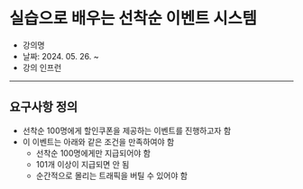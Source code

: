 # 실습으로 배우는 선착순 이벤트 시스템
- 강의명
- 날짜: 2024. 05. 26. ~
- 강의 인프런

----
## 요구사항 정의
- 선착순 100명에게 할인쿠폰을 제공하는 이벤트를 진행하고자 함
- 이 이벤트는 아래와 같은 조건을 만족하여야 함
  - 선착순 100명에게만 지급되어야 함
  - 101개 이상이 지급되면 안 됨
  - 순간적으로 몰리는 트래픽을 버틸 수 있어야 함